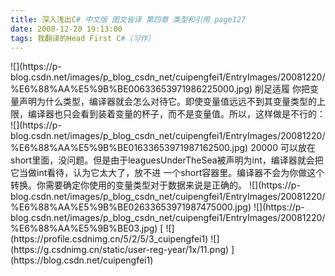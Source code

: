 ```yaml
---
title: 深入浅出C# 中文版 图文皆译 第四章 类型和引用 page127
date: 2008-12-20 19:13:00
tags: 我翻译的Head First C#（习作）
---
```

<?xml:namespace prefix = o ns = "urn:schemas-microsoft-com:office:office" />

![](https://p-blog.csdn.net/images/p_blog_csdn_net/cuipengfei1/EntryImages/20081220/%E6%88%AA%E5%9B%BE00633653971986225000.jpg)

削足适履

你把变量声明为什么类型，编译器就会怎么对待它。即使变量值远远不到其变量类型的上限，编译器也只会看到装着变量的杯子，而不是变量值。所以，这样做是不行的：

![](https://p-blog.csdn.net/images/p_blog_csdn_net/cuipengfei1/EntryImages/20081220/%E6%88%AA%E5%9B%BE01633653971987162500.jpg)

20000  可以放在short里面，没问题。但是由于leaguesUnderTheSea被声明为int，编译器就会把它当做int看待，认为它太大了，放不进
一个short容器里。编译器不会为你做这个转换。你需要确定你使用的变量类型对于数据来说是正确的。

![](https://p-blog.csdn.net/images/p_blog_csdn_net/cuipengfei1/EntryImages/20081220/%E6%88%AA%E5%9B%BE02633653971987475000.jpg)

![](https://p-blog.csdn.net/images/p_blog_csdn_net/cuipengfei1/EntryImages/20081220/%E6%88%AA%E5%9B%BE03.jpg)



[ ![](https://profile.csdnimg.cn/5/2/5/3_cuipengfei1)
![](https://g.csdnimg.cn/static/user-reg-year/1x/11.png)
](https://blog.csdn.net/cuipengfei1)






